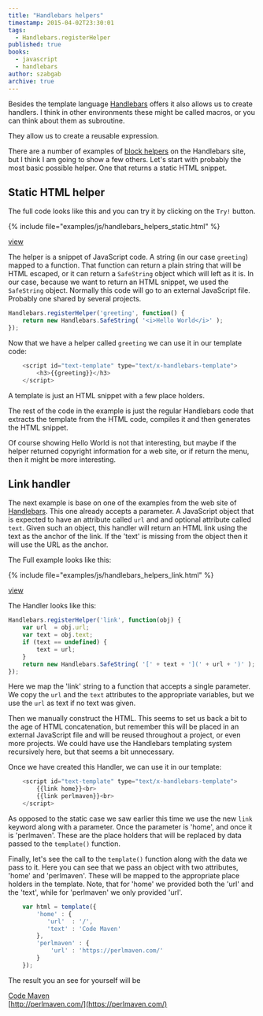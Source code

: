 ```yaml
---
title: "Handlebars helpers"
timestamp: 2015-04-02T23:30:01
tags:
  - Handlebars.registerHelper
published: true
books:
  - javascript
  - handlebars
author: szabgab
archive: true
---
```



Besides the template language [Handlebars](http://handlebarsjs.com/) offers it also allows us to create handlers.
I think in other environments these might be called macros, or you can think about them as subroutine.

They allow us to create a reusable expression.


There are a number of examples of [block helpers](http://handlebarsjs.com/block_helpers.html) on the Handlebars site,
but I think I am going to show a few others. Let's start with probably the most basic possible helper. One that returns a static
HTML snippet.

## Static HTML helper

The full code looks like this and  you can try it by clicking on the `Try!` button.

{% include file="examples/js/handlebars_helpers_static.html" %}

[view](examples/js/handlebars_helpers_static.html)

The helper is a snippet of JavaScript code. A string (in our case `greeting`) mapped to a function.
That function can return a plain string that will be HTML escaped, or it can return a `SafeString`
object which will left  as it is. In our case, because we want to return an HTML snippet, we used the
`SafeString` object. Normally this code will go to an external JavaScript file. Probably
one shared by several projects.


```javascript
Handlebars.registerHelper('greeting', function() {
    return new Handlebars.SafeString( '<i>Hello World</i>' );
});
```

Now that we have a helper called `greeting` we can use it in our template code:

```javascript
    <script id="text-template" type="text/x-handlebars-template">
        <h3>{{greeting}}</h3>
    </script>
```

A template is just an HTML snippet with a few place holders.

The rest of the code in the example is just the regular Handlebars code that extracts the template from the
HTML code, compiles it and then generates the HTML snippet.

Of course showing Hello World is not that interesting, but maybe if the helper returned copyright information for a web site,
or if return the menu, then it might be more interesting.


## Link handler

The next example is base on one of the examples from the web site of [Handlebars](http://handlebarsjs.com/block_helpers.html).
This one already accepts a parameter. A JavaScript object that is expected to have an attribute called `url` and and optional
attribute called `text`. Given such an object, this handler will return an HTML link using the text as the anchor of the link.
If the 'text' is missing from the object then it will use the URL as the anchor.

The Full example looks like this:

{% include file="examples/js/handlebars_helpers_link.html" %}

[view](examples/js/handlebars_helpers_link.html)

The Handler looks like this:

```javascript
Handlebars.registerHelper('link', function(obj) {
    var url  = obj.url;
    var text = obj.text;
    if (text == undefined) {
        text = url;
    }
    return new Handlebars.SafeString( '[' + text + '](' + url + ')' );
});
```

Here we map the 'link' string to a function that accepts a single parameter. We copy the `url` and the `text`
attributes to the appropriate variables, but we use the `url` as text if no text was given.

Then we manually construct the HTML. This seems to set us back a bit to the age of HTML concatenation, but remember this
will be placed in an external JavaScript file and will be reused throughout a project, or even more projects. We could have use
the Handlebars templating system recursively here, but that seems a bit unnecessary.

Once we have created this Handler, we can use it in our template:

```javascript
    <script id="text-template" type="text/x-handlebars-template">
        {{link home}}<br>
        {{link perlmaven}}<br>
    </script>
```

As opposed to the static case we saw earlier this time we use the new `link` keyword along with a parameter.
Once the parameter is 'home', and once it is 'perlmaven'. These are the place holders that will be replaced by data
passed to the `template()` function.

Finally, let's see the call to the `template()` function along with the data we pass to it.
Here you can see that we pass an object with two attributes, 'home' and 'perlmaven'. These will be mapped
to the appropriate place holders in the template. Note, that for 'home' we provided both the 'url' and the 'text',
while for 'perlmaven' we only provided 'url'.

```javascript
    var html = template({
        'home' : {
           'url'  : '/',
           'text' : 'Code Maven'
        },
        'perlmaven' : {
            'url' : 'https://perlmaven.com/'
        }
    });
```

The result you an see for yourself will be

[Code Maven](/)<br>
[http://perlmaven.com/](https://perlmaven.com/)<br>




